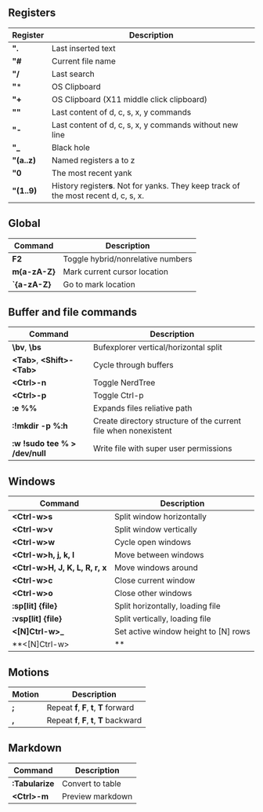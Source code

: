 ## Registers

Register                    | Description
----------------------------|----------------------------------------
**".**                      | Last inserted text
**"#**                      | Current file name
**"/**                      | Last search
**"***                      | OS Clipboard
**"+**                      | OS Clipboard (X11 middle click clipboard)
**""**                      | Last content of d, c, s, x, y commands
**"-**                      | Last content of d, c, s, x, y commands without new line
**"_**                      | Black hole
**"(a..z)**                 | Named registers a to z
**"0**                      | The most recent yank
**"(1..9)**                 | History register**s**. Not for yanks. They keep track of the most recent d, c, s, x.


## Global

Command         | Description
--------------- | ----------------------------------------
**F2**          | Toggle hybrid/nonrelative numbers
**m{a-zA-Z}**	| Mark current cursor location
**`{a-zA-Z}**	| Go to mark location


## Buffer and file commands

Command                                         | Description
----------------------------------------------- | ----------------
**\bv**, **\bs**                                | Bufexplorer vertical/horizontal split
**&lt;Tab&gt;**, **&lt;Shift&gt;-&lt;Tab&gt;**  | Cycle through buffers
**&lt;Ctrl&gt;-n**                              | Toggle NerdTree
**&lt;Ctrl&gt;-p**                              | Toggle Ctrl-p
**:e %%**                                       | Expands files reliative path
**:!mkdir -p %:h**                              | Create directory structure of the current file when nonexistent
**:w !sudo tee % > /dev/null**                  | Write file with super user permissions

## Windows

Command                               | Description
---------------                       | ----------------------------------------
**&lt;Ctrl-w&gt;s**                   | Split window horizontally
**&lt;Ctrl-w&gt;v**                   | Split window vertically
**&lt;Ctrl-w&gt;w**                   | Cycle open windows
**&lt;Ctrl-w&gt;h, j, k, l**          | Move between windows
**&lt;Ctrl-w&gt;H, J, K, L, R, r, x** | Move windows around
**&lt;Ctrl-w&gt;c**                   | Close current window
**&lt;Ctrl-w&gt;o**                   | Close other windows
**:sp[lit] {file}**                   | Split horizontally, loading file
**:vsp[lit] {file}**                  | Split vertically, loading file
**&lt;[N]Ctrl-w&gt;_**                | Set active window height to [N] rows
**&lt;[N]Ctrl-w&gt;|**                | Set active window width to [N] colimns


## Motions

Motion          | Description
--------------- | ----------------------------------------
**;**           | Repeat **f**, **F**, **t**, **T** forward
**,**           | Repeat **f**, **F**, **t**, **T** backward



## Markdown

Command            | Description
-----------------  | --------
**:Tabularize**    | Convert to table
**&lt;Ctrl&gt;-m** | Preview markdown
